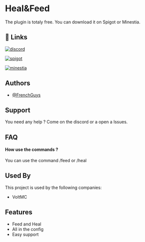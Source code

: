 
# Heal&Feed

The plugin is totaly free. You can download it on Spigot or Minestia.





## 🔗 Links

[![discord](https://img.shields.io/badge/discord-1DA1F2?style=for-the-badge&logo=discord&logoColor=white)](https://discord.gg/ZjwruYffD4)

[![spigot](https://img.shields.io/badge/spigot-1DA1F2?style=for-the-badge&logo=spigot&logoColor=white)]([https://www.spigotmc.org/resources/minicore.113366/](https://www.spigotmc.org/resources/healandfeed.113781/))

[![minestia](https://img.shields.io/badge/minestia-1DA1F2?style=for-the-badge&logo=minestia&logoColor=white)](https://www.minestia.fr/p/healf)


## Authors

- [@FrenchGuys](https://github.com/FrenchGuys)


## Support

You need any help ? Come on the discord or a open a Issues.

## FAQ

#### How use the commands ?


You can use the command /feed or /heal



## Used By

This project is used by the following companies:

- VoltMC



## Features

- Feed and Heal
- All in the config
- Easy support

